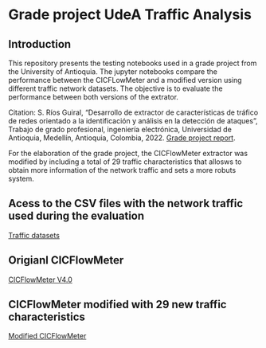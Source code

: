 # Grade project UdeA Traffic Analysis

## Introduction

This repository presents the testing notebooks used in a grade project from the University of Antioquia. The jupyter notebooks compare the performance between the CICFLowMeter and a modified version using different traffic network datasets. The objective is to evaluate the performance between both versions of the extrator.

Citation: S. Ríos Guiral, “Desarrollo de extractor de características de tráfico de redes orientado a la identificación y análisis en la detección de ataques”, Trabajo de grado profesional, ingeniería electrónica, Universidad de Antioquia, Medellín, Antioquia, Colombia, 2022. 
<a href="http://bibliotecadigital.udea.edu.co/handle/10495/26164">Grade project report<a/>.
  
For the elaboration of the grade project, the CICFlowMeter extractor was modified by including a total of 29 traffic characteristics that allosws to obtain more information of the network traffic and sets a more robuts system.
  
## Acess to the CSV files with the network traffic used during the evaluation
  
<a href="https://drive.google.com/drive/folders/1TksxWmLogd_PNOvPbwdWIoSSxsJexdIX?usp=sharing">Traffic datasets<a/>  

  
## Origianl CICFlowMeter

<a href="https://github.com/ahlashkari/CICFlowMeter">CICFlowMeter V4.0<a/>

## CICFlowMeter modified with 29 new traffic characteristics

<a href="https://github.com/SantiagoGuiral/Grade-project-UdeA-CICFlowMeter-Modification">Modified CICFlowMeter<a/>
